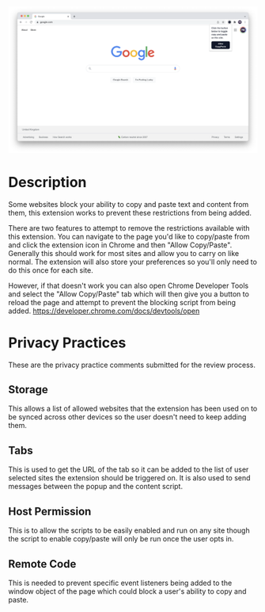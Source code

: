 ![Google Webpage with Allow Copy/Paste Popup](design/allow-copy-paste-popup-raw.png?raw=true "Title")


# Description

Some websites block your ability to copy and paste text and content from them, this extension works to prevent these restrictions from being added.

There are two features to attempt to remove the restrictions available with this extension. You can navigate to the page you'd like to copy/paste from and click the extension icon in Chrome and then "Allow Copy/Paste". Generally this should work for most sites and allow you to carry on like normal. The extension will also store your preferences so you'll only need to do this once for each site.

However, if that doesn't work you can also open Chrome Developer Tools and select the "Allow Copy/Paste" tab which will then give you a button to reload the page and attempt to prevent the blocking script from being added. https://developer.chrome.com/docs/devtools/open

# Privacy Practices

These are the privacy practice comments submitted for the review process.

## Storage

This allows a list of allowed websites that the extension has been used on to be synced across other devices so the user doesn't need to keep adding them.

## Tabs

This is used to get the URL of the tab so it can be added to the list of user selected sites the extension should be triggered on. It is also used to send messages between the popup and the content script.

## Host Permission

This is to allow the scripts to be easily enabled and run on any site though the script to enable copy/paste will only be run once the user opts in.

## Remote Code

This is needed to prevent specific event listeners being added to the window object of the page which could block a user's ability to copy and paste.

